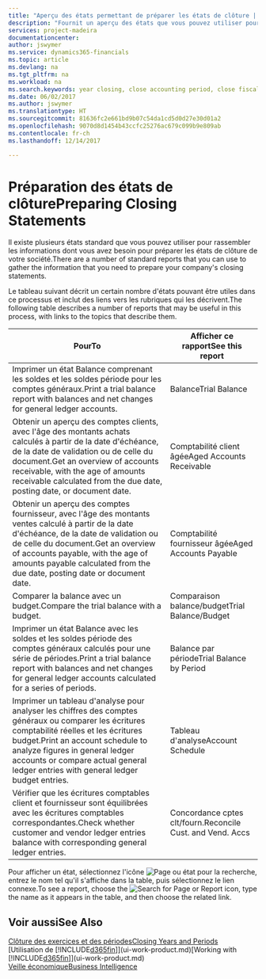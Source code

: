 ```yaml
---
title: "Aperçu des états permettant de préparer les états de clôture | Microsoft Docs"
description: "Fournit un aperçu des états que vous pouvez utiliser pour rassembler les informations pour préparer les états de clôture de votre société à la fin de l'année fiscale."
services: project-madeira
documentationcenter: 
author: jswymer
ms.service: dynamics365-financials
ms.topic: article
ms.devlang: na
ms.tgt_pltfrm: na
ms.workload: na
ms.search.keywords: year closing, close accounting period, close fiscal year, aging, creditor payments, vendor payments, assets, liabilities, equity, analysis, reporting, financial report, business intelligence, BI, Power Bi, KPI
ms.date: 06/02/2017
ms.author: jswymer
ms.translationtype: HT
ms.sourcegitcommit: 81636fc2e661bd9b07c54da1cd5d0d27e30d01a2
ms.openlocfilehash: 9070d8d1454b43ccfc25276ac679c099b9e809ab
ms.contentlocale: fr-ch
ms.lasthandoff: 12/14/2017

---
```

# <a name="preparing-closing-statements"></a><span data-ttu-id="32b7d-103">Préparation des états de clôture</span><span class="sxs-lookup"><span data-stu-id="32b7d-103">Preparing Closing Statements</span></span>
<span data-ttu-id="32b7d-104">Il existe plusieurs états standard que vous pouvez utiliser pour rassembler les informations dont vous avez besoin pour préparer les états de clôture de votre société.</span><span class="sxs-lookup"><span data-stu-id="32b7d-104">There are a number of standard reports that you can use to gather the information that you need to prepare your company's closing statements.</span></span>

<span data-ttu-id="32b7d-105">Le tableau suivant décrit un certain nombre d'états pouvant être utiles dans ce processus et inclut des liens vers les rubriques qui les décrivent.</span><span class="sxs-lookup"><span data-stu-id="32b7d-105">The following table describes a number of reports that may be useful in this process, with links to the topics that describe them.</span></span>

| <span data-ttu-id="32b7d-106">Pour</span><span class="sxs-lookup"><span data-stu-id="32b7d-106">To</span></span> | <span data-ttu-id="32b7d-107">Afficher ce rapport</span><span class="sxs-lookup"><span data-stu-id="32b7d-107">See this report</span></span> |
| --- | --- |
| <span data-ttu-id="32b7d-108">Imprimer un état Balance comprenant les soldes et les soldes période pour les comptes généraux.</span><span class="sxs-lookup"><span data-stu-id="32b7d-108">Print a trial balance report with balances and net changes for general ledger accounts.</span></span> |<span data-ttu-id="32b7d-109">Balance</span><span class="sxs-lookup"><span data-stu-id="32b7d-109">Trial Balance</span></span> |
| <span data-ttu-id="32b7d-110">Obtenir un aperçu des comptes clients, avec l'âge des montants achats calculés à partir de la date d'échéance, de la date de validation ou de celle du document.</span><span class="sxs-lookup"><span data-stu-id="32b7d-110">Get an overview of accounts receivable, with the age of amounts receivable calculated from the due date, posting date, or document date.</span></span> |<span data-ttu-id="32b7d-111">Comptabilité client âgée</span><span class="sxs-lookup"><span data-stu-id="32b7d-111">Aged Accounts Receivable</span></span> |
| <span data-ttu-id="32b7d-112">Obtenir un aperçu des comptes fournisseur, avec l'âge des montants ventes calculé à partir de la date d'échéance, de la date de validation ou de celle du document.</span><span class="sxs-lookup"><span data-stu-id="32b7d-112">Get an overview of accounts payable, with the age of amounts payable calculated from the due date, posting date or document date.</span></span> |<span data-ttu-id="32b7d-113">Comptabilité fournisseur âgée</span><span class="sxs-lookup"><span data-stu-id="32b7d-113">Aged Accounts Payable</span></span> |
| <span data-ttu-id="32b7d-114">Comparer la balance avec un budget.</span><span class="sxs-lookup"><span data-stu-id="32b7d-114">Compare the trial balance with a budget.</span></span> |<span data-ttu-id="32b7d-115">Comparaison balance/budget</span><span class="sxs-lookup"><span data-stu-id="32b7d-115">Trial Balance/Budget</span></span> |
| <span data-ttu-id="32b7d-116">Imprimer un état Balance avec les soldes et les soldes période des comptes généraux calculés pour une série de périodes.</span><span class="sxs-lookup"><span data-stu-id="32b7d-116">Print a trial balance report with balances and net changes for general ledger accounts calculated for a series of periods.</span></span> |<span data-ttu-id="32b7d-117">Balance par période</span><span class="sxs-lookup"><span data-stu-id="32b7d-117">Trial Balance by Period</span></span> |
| <span data-ttu-id="32b7d-118">Imprimer un tableau d'analyse pour analyser les chiffres des comptes généraux ou comparer les écritures comptabilité réelles et les écritures budget.</span><span class="sxs-lookup"><span data-stu-id="32b7d-118">Print an account schedule to analyze figures in general ledger accounts or compare actual general ledger entries with general ledger budget entries.</span></span> |<span data-ttu-id="32b7d-119">Tableau d'analyse</span><span class="sxs-lookup"><span data-stu-id="32b7d-119">Account Schedule</span></span> |
| <span data-ttu-id="32b7d-120">Vérifier que les écritures comptables client et fournisseur sont équilibrées avec les écritures comptables correspondantes.</span><span class="sxs-lookup"><span data-stu-id="32b7d-120">Check whether customer and vendor ledger entries balance with corresponding general ledger entries.</span></span> |<span data-ttu-id="32b7d-121">Concordance cptes clt/fourn.</span><span class="sxs-lookup"><span data-stu-id="32b7d-121">Reconcile Cust. and Vend. Accs</span></span> |

<span data-ttu-id="32b7d-122">Pour afficher un état, sélectionnez l'icône ![Page ou état pour la recherche](media/ui-search/search_small.png "icône Page ou état pour la recherche"), entrez le nom tel qu'il s'affiche dans la table, puis sélectionnez le lien connexe.</span><span class="sxs-lookup"><span data-stu-id="32b7d-122">To see a report, choose the ![Search for Page or Report](media/ui-search/search_small.png "Search for Page or Report icon") icon, type the name as it appears in the table, and then choose the related link.</span></span>

## <a name="see-also"></a><span data-ttu-id="32b7d-123">Voir aussi</span><span class="sxs-lookup"><span data-stu-id="32b7d-123">See Also</span></span>
[<span data-ttu-id="32b7d-124">Clôture des exercices et des périodes</span><span class="sxs-lookup"><span data-stu-id="32b7d-124">Closing Years and Periods</span></span>](year-close-years-periods.md)  
<span data-ttu-id="32b7d-125">[Utilisation de [!INCLUDE[d365fin](includes/d365fin_md.md)]](ui-work-product.md)</span><span class="sxs-lookup"><span data-stu-id="32b7d-125">[Working with [!INCLUDE[d365fin](includes/d365fin_md.md)]](ui-work-product.md)</span></span>  
[<span data-ttu-id="32b7d-126">Veille économique</span><span class="sxs-lookup"><span data-stu-id="32b7d-126">Business Intelligence</span></span>](bi.md)


